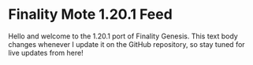 # Finality Mote 1.20.1 Feed

Hello and welcome to the 1.20.1 port of Finality Genesis. This text body changes whenever I update it on the GitHub repository, so stay tuned for live updates from here!
